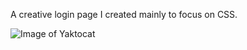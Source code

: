 A creative login page I created mainly to focus on CSS.

![Image of Yaktocat](https://octodex.github.com/images/yaktocat.png)
